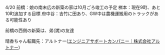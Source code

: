 4/20
前橋：娘の南末広の新築の家は10月ごろ竣工の予定
桝本：現在9町、あと10町追加する目標
府中谷：吉竹に田あり、GW中は農機運搬用のトラックがある可能性あり

前橋の西側の新築は、弟(満)の友達

晴香ちゃん転職先：アルトナー([エンジニアサポートカンパニー｜株式会社アルトナー](https://www.artner.co.jp/))
